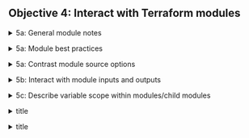## Objective 4: Interact with Terraform modules

<p>
<details><summary>5a: General module notes </summary>
<p>

- What the hell is a module:
    - A Terraform module is a set of Terraform configuration files in a single directory. Even a simple configuration consisting of a single directory with one or more `.tf` files is a module.

- Terraform commands will only directly use the configuration files in one directory, which is usually the current working directory.
<br>

- What are they used for:
    - Organize configuration
    - Encapsulate configuration - Encapsulation can help prevent unintended consequences, such as a change to one part of your configuration accidentally causing changes to other infrastructure
    - Re-use configuration
    - Provide consistency and ensure best practices
    - Self service - Modules make your configuration easier for other teams to use. 

</details>

<p>
<details><summary>5a: Module best practices </summary>
<p>

- Name your provider `terraform-<PROVIDER>-<NAME>`. You must follow this convention in order to publish to the Terraform Cloud or Terraform Enterprise module registries
- Start writing your configuration with modules in mind.
- Use local modules to organize and encapsulate your code. 
- Use the public Terraform Registry to find useful modules. 
- Publish and share modules with your team.
</details>

<p>
<details><summary> 5a: Contrast module source options </summary>
<p>

- Find modules: Verified modules are reviewed by HashiCorp to ensure stability and compatibility. Every page on the registry has a search field for finding modules.
- Using modules: The syntax for specifying a registry module is `<NAMESPACE>/<NAME>/<PROVIDER>`. For example: `hashicorp/consul/aws.` 
- Private Registry Module Sources: Private registry modules have source strings of the form `<HOSTNAME>/<NAMESPACE>/<NAME>/<PROVIDER>`. This is the same format as the public registry, but with an added hostname prefix.
</details>

<p>
<details><summary> 5b: Interact with module inputs and outputs </summary>
<p>

- Because calling a module cannot access their attributes directly. The child module can declare output values to export certain values to be accessed by the calling module. 
    - You could output a value called `instance_ids` then reference it using: `module.servers.instance_ids`

<br>

- Input: Using input variables with modules is similar to using variables in any Terraform configuration. 
- Output: Reference the output values using: `module.MODULE_NAME.OUTPUT_NAME`. You need to create an output in the root module and set it to the modules output. 
Something like this: 
```terraform
output "vpc_public_subnets" {
  description = "IDs of the VPC's public subnets"
  value       = module.vpc.public_subnets
}
```
- When using a new module for the first time, you must run either `terraform init` or `terraform get` to install the module. When you run these commands, Terraform will install any new modules in the `.terraform/modules` directory
</details>


<p>
<details><summary> 5c: Describe variable scope within modules/child modules </summary>
<p>

- The label after the `variable` keyword is a name for the variable, which must be unique among all variables in the same module. 
- Optional arguments:
    - default: default value will be used if no value is set when calling the module or running Terraform.
    - type: allows you to restrict the type of value that will be accepted as the value for a variable. (sting, number, bool)
    - description: this specifies the input variable's documentation
    - validation: a block to define validation rules, usually in addition to type constraints.
    - sensitive: limits Terraform UI output when the variable is used in configuration. (plan / apply)
    - nullable: specify if the variable can be null within the module.

- TF loads variables in this order:

    - Environment variables
    - The terraform.tfvars file, if present.
    - The terraform.tfvars.json file, if present.
    - Any *.auto.tfvars or *.auto.tfvars.json files, processed in lexical order of their filenames.
    - Any -var and -var-file options on the command line, in the order they are provided. (This includes variables set by a Terraform Cloud workspace.)

</details>


<p>
<details><summary> title </summary>
<p>

</details>


<p>
<details><summary> title </summary>
<p>

</details>


